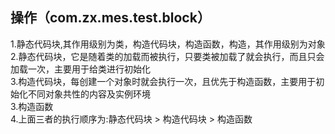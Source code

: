 
## 操作（com.zx.mes.test.block）        
1.静态代码块,其作用级别为类，构造代码块，构造函数，构造，其作用级别为对象      
2.静态代码块，它是随着类的加载而被执行，只要类被加载了就会执行，而且只会加载一次，主要用于给类进行初始化       
3.构造代码块，每创建一个对象时就会执行一次，且优先于构造函数，主要用于初始化不同对象共性的内容及实例环境       
3.构造函数      
4.上面三者的执行顺序为:静态代码块 > 构造代码块 > 构造函数       